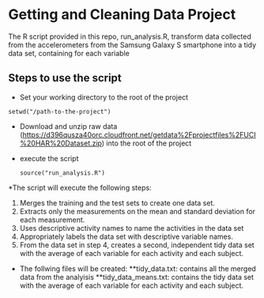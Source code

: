 Getting and Cleaning Data Project
=================================

The R script provided in this repo, run_analysis.R, transform data collected from the accelerometers from the Samsung Galaxy S smartphone into a tidy data set, containing for each variable

Steps to use the script
-----------------------

* Set your working directory to the root of the project

 `setwd("/path-to-the-project")`

* Download and unzip raw data (https://d396qusza40orc.cloudfront.net/getdata%2Fprojectfiles%2FUCI%20HAR%20Dataset.zip) into the root of the project

* execute the script

  `source("run_analysis.R")`

*The script will execute the following steps:
1. Merges the training and the test sets to create one data set.
2. Extracts only the measurements on the mean and standard deviation for each measurement. 
3. Uses descriptive activity names to name the activities in the data set
4. Appropriately labels the data set with descriptive variable names. 
5. From the data set in step 4, creates a second, independent tidy data set with the average of each variable for each activity and each subject.

* The follwing files will be created:
**tidy_data.txt: contains all the merged data from the analyisis
**tidy_data_means.txt: contains the tidy data set with the average of each variable for each activity and each subject.


